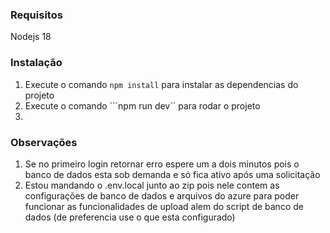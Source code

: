 ### Requisitos
Nodejs 18

### Instalação
1. Execute o comando ```npm install``` para instalar as dependencias do projeto
2. Execute o comando ```npm run dev`` para rodar o projeto
3. 

### Observações
1. Se no primeiro login retornar erro espere um a dois minutos pois o banco de dados esta sob demanda e só fica ativo após uma solicitação
2. Estou mandando o .env.local junto ao zip pois nele contem as configurações de banco de dados e arquivos do azure para poder funcionar as funcionalidades de upload alem do script de banco de dados (de preferencia use o que esta configurado)